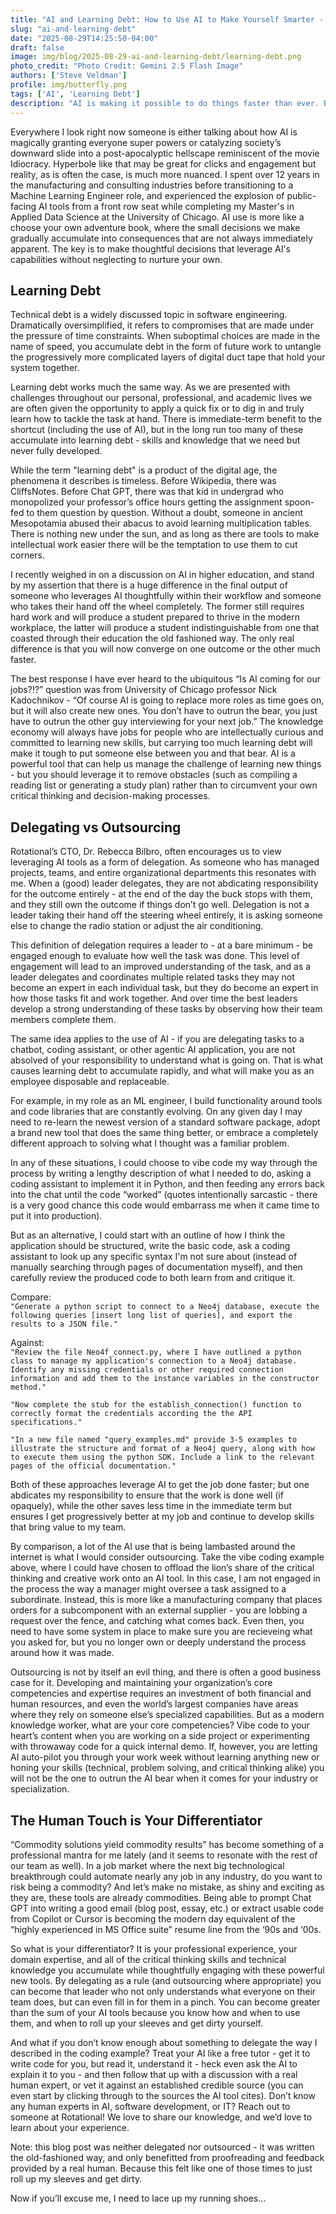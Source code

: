 ```yaml
---
title: "AI and Learning Debt: How to Use AI to Make Yourself Smarter - Not Dumber"
slug: "ai-and-learning-debt"
date: "2025-08-29T14:25:50-04:00"
draft: false
image: img/blog/2025-08-29-ai-and-learning-debt/learning-debt.png
photo_credit: "Photo Credit: Gemini 2.5 Flash Image"
authors: ['Steve Veldman']
profile: img/butterfly.png
tags: ['AI', 'Learning Debt']
description: "AI is making it possible to do things faster than ever. But do you really understand what you are doing? And are you missing out on opportunities to learn and grow?"
---
```


Everywhere I look right now someone is either talking about how AI is magically granting everyone super powers or catalyzing society’s downward slide into a post-apocalyptic hellscape reminiscent of the movie Idiocracy. Hyperbole like that may be great for clicks and engagement but reality, as is often the case, is much more nuanced. I spent over 12 years in the manufacturing and consulting industries before transitioning to a Machine Learning Engineer role, and experienced the explosion of public-facing AI tools from a front row seat while completing my Master's in Applied Data Science at the University of Chicago. AI use is more like a choose your own adventure book, where the small decisions we make gradually accumulate into consequences that are not always immediately apparent. The key is to make thoughtful decisions that leverage AI's capabilities without neglecting to nurture your own.

<!--more-->

## Learning Debt

Technical debt is a widely discussed topic in software engineering. Dramatically oversimplified, it refers to compromises that are made under the pressure of time constraints. When suboptimal choices are made in the name of speed, you accumulate debt in the form of future work to untangle the progressively more complicated layers of digital duct tape that hold your system together.

Learning debt works much the same way. As we are presented with challenges throughout our personal, professional, and academic lives we are often given the opportunity to apply a quick fix or to dig in and truly learn how to tackle the task at hand. There is immediate-term benefit to the shortcut (including the use of AI), but in the long run too many of these accumulate into learning debt - skills and knowledge that we need but never fully developed.

While the term "learning debt" is a product of the digital age, the phenomena it describes is timeless. Before Wikipedia, there was CliffsNotes. Before Chat GPT, there was that kid in undergrad who monopolized your professor’s office hours getting the assignment spoon-fed to them question by question. Without a doubt, someone in ancient Mesopotamia abused their abacus to avoid learning multiplication tables. There is nothing new under the sun, and as long as there are tools to make intellectual work easier there will be the temptation to use them to cut corners.

I recently weighed in on a discussion on AI in higher education, and stand by my assertion that there is a huge difference in the final output of someone who leverages AI thoughtfully within their workflow and someone who takes their hand off the wheel completely. The former still requires hard work and will produce a student prepared to thrive in the modern workplace, the latter will produce a student indistinguishable from one that coasted through their education the old fashioned way. The only real difference is that you will now converge on one outcome or the other much faster.

The best response I have ever heard to the ubiquitous “Is AI coming for our jobs?!?” question was from University of Chicago professor  Nick Kadochnikov - “Of course AI is going to replace more roles as time goes on, but it will also create new ones. You don’t have to outrun the bear, you just have to outrun the other guy interviewing for your next job.” The knowledge economy will always have jobs for people who are intellectually curious and committed to learning new skills, but carrying too much learning debt will make it tough to put someone else between you and that bear. AI is a powerful tool that can help us manage the challenge of learning new things - but you should leverage it to remove obstacles (such as compiling a reading list or generating a study plan) rather than to circumvent your own critical thinking and decision-making processes. 

## Delegating vs Outsourcing

Rotational’s CTO, Dr. Rebecca Bilbro, often encourages us to view leveraging AI tools as a form of delegation. As someone who has managed projects, teams, and entire organizational departments this resonates with me. When a (good) leader delegates, they are not abdicating responsibility for the outcome entirely - at the end of the day the buck stops with them, and they still own the outcome if things don’t go well. Delegation is not a leader taking their hand off the steering wheel entirely, it is asking someone else to change the radio station or adjust the air conditioning.

This definition of delegation requires a leader to - at a bare minimum - be engaged enough to evaluate how well the task was done. This level of engagement will lead to an improved understanding of the task, and as a leader delegates and coordinates multiple related tasks they may not become an expert in each individual task, but they do become an expert in how those tasks fit and work together. And over time the best leaders develop a strong understanding of these tasks by observing how their team members complete them.

The same idea applies to the use of AI - if you are delegating tasks to a chatbot, coding assistant, or other agentic AI application, you are not absolved of your responsibility to understand what is going on. That is what causes learning debt to accumulate rapidly, and what will make you as an employee disposable and replaceable. 

For example, in my role as an ML engineer, I build functionality around tools and code libraries that are constantly evolving. On any given day I may need to re-learn the newest version of a standard software package, adopt a brand new tool that does the same thing better, or embrace a completely different approach to solving what I thought was a familiar problem. 

In any of these situations, I could choose to vibe code my way through the process by writing a lengthy description of what I needed to do, asking a coding assistant to implement it in Python, and then feeding any errors back into the chat until the code “worked” (quotes intentionally sarcastic -  there is a very good chance this code would embarrass me when it came time to put it into production). 

But as an alternative, I could start with an outline of how I think the application should be structured, write the basic code, ask a coding assistant to look up any specific syntax I'm not sure about (instead of manually searching through pages of documentation myself), and then carefully review the produced code to both learn from and critique it. 

Compare:  
`"Generate a python script to connect to a Neo4j database, execute the following queries [insert long list of queries], and export the results to a JSON file."`

Against:  
`"Review the file Neo4f_connect.py, where I have outlined a python class to manage my application's connection to a Neo4j database. Identify any missing credentials or other required connection information and add them to the instance variables in the constructor method."`  

`"Now complete the stub for the establish_connection() function to correctly format the credentials according the the API specifications."`  

`"In a new file named "query_examples.md" provide 3-5 examples to illustrate the structure and format of a Neo4j query, along with how to execute them using the python SDK. Include a link to the relevant pages of the official documentation."`

Both of these approaches leverage AI to get the job done faster; but one abdicates my responsibility to ensure that the work is done well (if opaquely), while the other saves less time in the immediate term but ensures I get progressively better at my job and continue to develop skills that bring value to my team.

By comparison, a lot of the AI use that is being lambasted around the internet is what I would consider outsourcing. Take the vibe coding example above, where I could have chosen to offload the lion’s share of the critical thinking and creative work onto an AI tool. In this case, I am not engaged in the process the way a manager might oversee a task assigned to a subordinate. Instead, this is more like a manufacturing company that places orders for a subcomponent with an external supplier - you are lobbing a request over the fence, and catching what comes back. Even then, you need to have some system in place to make sure you are recieveing what you asked for, but you no longer own or deeply understand the process around how it was made.

Outsourcing is not by itself an evil thing, and there is often a good business case for it. Developing and maintaining your organization’s core competencies and expertise requires an investment of both financial and human resources, and even the world’s largest companies have areas where they rely on someone else’s specialized capabilities. But as a modern knowledge worker, what are your core competencies? Vibe code to your heart’s content when you are working on a side project or experimenting with throwaway code for a quick internal demo. If, however, you are letting AI auto-pilot you through your work week without learning anything new or honing your skills (technical, problem solving, and critical thinking alike) you will not be the one to outrun the AI bear when it comes for your industry or specialization.

## The Human Touch is Your Differentiator

“Commodity solutions yield commodity results” has become something of a professional mantra for me lately (and it seems to resonate with the rest of our team as well). In a job market where the next big technological breakthrough could automate nearly any job in any industry, do you want to risk being a commodity? And let’s make no mistake, as shiny and exciting as they are, these tools are already commodities. Being able to prompt Chat GPT into writing a good email (blog post, essay, etc.) or extract usable code from Copilot or Cursor is becoming the modern day equivalent of the “highly experienced in MS Office suite” resume line from the ‘90s and ‘00s.

So what is your differentiator? It is your professional experience, your domain expertise, and all of the critical thinking skills and technical knowledge you accumulate while thoughtfully engaging with these powerful new tools. By delegating as a rule (and outsourcing where appropriate) you can become that leader who not only understands what everyone on their team does, but can even fill in for them in a pinch. You can become greater than the sum of your AI tools because you know how and when to use them, and when to roll up your sleeves and get dirty yourself.

And what if you don’t know enough about something to delegate the way I described in the coding example? Treat your AI like a free tutor - get it to write code for you, but read it, understand it - heck even ask the AI to explain it to you - and then follow that up with a discussion with a real human expert, or vet it against an established credible source (you can even start by clicking through to the sources the AI tool cites). Don’t know any human experts in AI, software development, or IT? Reach out to someone at Rotational! We love to share our knowledge, and we’d love to learn about your experience.

Note: this blog post was neither delegated nor outsourced - it was written the old-fashioned way, and only benefitted from proofreading and feedback provided by a real human. Because this felt like one of those times to just roll up my sleeves and get dirty.

Now if you’ll excuse me, I need to lace up my running shoes…
